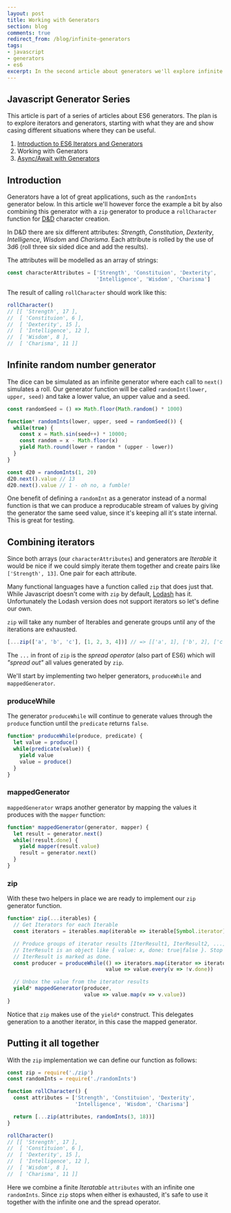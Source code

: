 ```yaml
---
layout: post
title: Working with Generators
section: blog
comments: true
redirect_from: /blog/infinite-generators
tags:
- javascript
- generators
- es6
excerpt: In the second article about generators we'll explore infinite generators and why they can be useful.
---
```

## Javascript Generator Series
This article is part of a series of articles about ES6 generators. The plan is to explore iterators and generators, starting with what they are and show casing different situations where they can be useful.

1. [Introduction to ES6 Iterators and Generators](/blog/intro-to-es6-iter-and-generators)
2. Working with Generators
3. [Async/Await with Generators](/blog/async-await-with-generators)

## Introduction
Generators have a lot of great applications, such as the `randomInts` generator below. In this article we'll however force the example a bit by also combining this generator with a `zip` generator to produce a `rollCharacter` function for [D&D](https://en.wikipedia.org/wiki/Dungeons_%26_Dragons) character creation.

In D&D there are six different attributes: _Strength_, _Constitution_, _Dexterity_, _Intelligence_, _Wisdom_ and _Charisma_. Each attribute is rolled by the use of 3d6 (roll three six sided dice and add the results).

The attributes will be modelled as an array of strings:
```javascript
const characterAttributes = ['Strength', 'Constituion', 'Dexterity',
                             'Intelligence', 'Wisdom', 'Charisma']
```

The result of calling `rollCharacter` should work like this:
```javascript
rollCharacter()
// [[ 'Strength', 17 ],
//  [ 'Constituion', 6 ],
//  [ 'Dexterity', 15 ],
//  [ 'Intelligence', 12 ],
//  [ 'Wisdom', 8 ],
//  [ 'Charisma', 11 ]]
```

## Infinite random number generator
The dice can be simulated as an infinite generator where each call to `next()` simulates a roll. Our generator function will be called `randomInt(lower, upper, seed)` and take a lower value, an upper value and a seed.

```javascript
const randomSeed = () => Math.floor(Math.random() * 1000)

function* randomInts(lower, upper, seed = randomSeed()) {
  while(true) {
    const x = Math.sin(seed++) * 10000;
    const random = x - Math.floor(x)
    yield Math.round(lower + random * (upper - lower))
  }
}

const d20 = randomInts(1, 20)
d20.next().value // 13
d20.next().value // 1 - oh no, a fumble!
```

One benefit of defining a `randomInt` as a generator instead of a normal function is that we can produce a reproducable stream of values by giving the generator the same seed value, since it's keeping all it's state internal. This is great for testing.

## Combining iterators
Since both arrays (our `characterAttributes`) and generators are _Iterable_ it would be nice if we could simply iterate them together and create pairs like `['Strength', 13]`. One pair for each attribute.

Many functional languages have a function called `zip` that does just that. While Javascript doesn't come with `zip` by default, [Lodash](https://lodash.com/) has it. Unfortunately the Lodash version does not support iterators so let's define our own.

`zip` will take any number of Iterables and generate groups until any of the iterations are exhausted.
```javascript
[...zip(['a', 'b', 'c'], [1, 2, 3, 4])] // => [['a', 1], ['b', 2], ['c', 3]]
```

The `...` in front of `zip` is the _spread operator_ (also part of ES6) which will _"spread out"_ all values generated by `zip`.

We'll start by implementing two helper generators, `produceWhile` and `mappedGenerator`.

### produceWhile
The generator `produceWhile` will continue to generate values through the `produce` function until the `predicate` returns `false`.

```javascript
function* produceWhile(produce, predicate) {
  let value = produce()
  while(predicate(value)) {
    yield value
    value = produce()
  }
}
```

### mappedGenerator
`mappedGenerator` wraps another generator by mapping the values it produces with the `mapper` function:

```javascript
function* mappedGenerator(generator, mapper) {
  let result = generator.next()
  while(!result.done) {
    yield mapper(result.value)
    result = generator.next()
  }
}
```

### zip
With these two helpers in place we are ready to implement our `zip` generator function.

```javascript
function* zip(...iterables) {
  // Get Iterators for each Iterable
  const iterators = iterables.map(iterable => iterable[Symbol.iterator]())

  // Produce groups of iterator results [IterResult1, IterResult2, ...] where each
  // IterResult is an object like { value: x, done: true|false }. Stop when any
  // IterResult is marked as done.
  const producer = produceWhile(() => iterators.map(iterator => iterator.next()),
                                value => value.every(v => !v.done))

  // Unbox the value from the iterator results
  yield* mappedGenerator(producer,
                         value => value.map(v => v.value))
}
```

Notice that `zip` makes use of the `yield*` construct. This delegates generation to a another iterator, in this case the mapped generator.

## Putting it all together
With the `zip` implementation we can define our function as follows:
```javascript
const zip = require('./zip')
const randomInts = require('./randomInts')

function rollCharacter() {
  const attributes = ['Strength', 'Constituion', 'Dexterity',
                      'Intelligence', 'Wisdom', 'Charisma']

  return [...zip(attributes, randomInts(3, 18))]
}

rollCharacter()
// [[ 'Strength', 17 ],
//  [ 'Constituion', 6 ],
//  [ 'Dexterity', 15 ],
//  [ 'Intelligence', 12 ],
//  [ 'Wisdom', 8 ],
//  [ 'Charisma', 11 ]]
```

Here we combine a finite _Iteratable_ `attributes` with an infinite one `randomInts`. Since `zip` stops when either is exhausted, it's safe to use it together with the infinite one and the spread operator.
